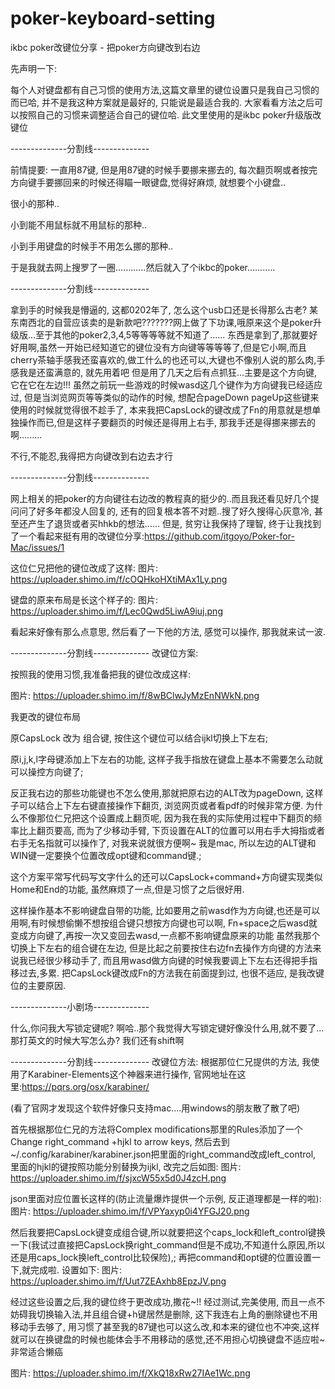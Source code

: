 # poker-keyboard-setting
ikbc poker改键位分享 - 把poker方向键改到右边

先声明一下:

每个人对键盘都有自己习惯的使用方法,这篇文章里的键位设置只是我自己习惯的而已哈, 并不是我这种方案就是最好的, 只能说是最适合我的. 大家看看方法之后可以按照自己的习惯来调整适合自己的键位哈.
此文里使用的是ikbc poker升级版改键位

--------------分割线--------------


前情提要:
一直用87键, 但是用87键的时候手要挪来挪去的, 每次翻页啊或者按完方向键手要挪回来的时候还得瞄一眼键盘,觉得好麻烦, 就想要个小键盘..

很小的那种..

小到能不用鼠标就不用鼠标的那种..

小到手用键盘的时候手不用怎么挪的那种..

于是我就去网上搜罗了一圈............然后就入了个ikbc的poker...........

--------------分割线--------------

拿到手的时候我是懵逼的, 这都0202年了, 怎么这个usb口还是长得那么古老? 某东南西北的自营应该卖的是新款吧???????网上做了下功课,哦原来这个是poker升级版...至于其他的poker2,3,4,5等等等等就不知道了......
东西是拿到了,那就要好好用啊,虽然一开始已经知道它的键位没有方向键等等等等了,但是它小啊,而且cherry茶轴手感我还蛮喜欢的,做工什么的也还可以,大键也不像别人说的那么肉,手感我是还蛮满意的, 就先用着吧
但是用了几天之后有点抓狂...主要是这个方向键, 它在它在左边!!! 虽然之前玩一些游戏的时候wasd这几个键作为方向键我已经适应过, 但是当浏览网页等等类似的动作的时候, 想配合pageDown pageUp这些键来使用的时候就觉得很不趁手了, 本来我把CapsLock的键改成了Fn的用意就是想单独操作而已,但是这样子要翻页的时候还是得用上右手, 那我手还是得挪来挪去的啊.........

不行,不能忍,我得把方向键改到右边去才行

--------------分割线--------------

网上相关的把poker的方向键往右边改的教程真的挺少的..而且我还看见好几个提问问了好多年都没人回复的, 还有的回复根本答不对题..搜了好久搜得心灰意冷, 甚至还产生了退货或者买hhkb的想法......
但是, 贫穷让我保持了理智, 终于让我找到了一个看起来挺有用的改键位分享:https://github.com/itgoyo/Poker-for-Mac/issues/1


这位仁兄把他的键位改成了这样:
图片: https://uploader.shimo.im/f/cOQHkoHXtiMAx1Ly.png


键盘的原来布局是长这个样子的:
图片: https://uploader.shimo.im/f/Lec0Qwd5LiwA9iuj.png

看起来好像有那么点意思, 然后看了一下他的方法, 感觉可以操作, 那我就来试一波.


--------------分割线--------------
改键位方案:

按照我的使用习惯,我准备把我的键位改成这样:

图片: https://uploader.shimo.im/f/8wBClwJyMzEnNWkN.png

我更改的键位布局

原CapsLock 改为 组合键, 按住这个键位可以结合ijkl切换上下左右;

原i,j,k,l字母键添加上下左右的功能, 这样子我手指放在键盘上基本不需要怎么动就可以操控方向键了;

反正我右边的那些功能键也不怎么使用,那就把原右边的ALT改为pageDown, 这样子可以结合上下左右键直接操作下翻页, 浏览网页或者看pdf的时候非常方便. 为什么不像那位仁兄把这个设置成上翻页呢, 因为我在我的实际使用过程中下翻页的频率比上翻页要高, 而为了少移动手臂, 下页设置在ALT的位置可以用右手大拇指或者右手无名指就可以操作了, 对我来说就很方便啊~
我是mac, 所以左边的ALT键和WIN键一定要换个位置改成opt键和command键.;

这个方案平常写代码写文字什么的还可以CapsLock+command+方向键实现类似Home和End的功能, 虽然麻烦了一点,但是习惯了之后很好用.

这样操作基本不影响键盘自带的功能, 比如要用之前wasd作为方向键,也还是可以用啊,有时候想偷懒不想按组合键只想按方向键也可以啊, Fn+space之后wasd就变成方向键了,再按一次又变回去wasd,一点都不影响键盘原来的功能
虽然我那个切换上下左右的组合键在左边, 但是比起之前要按住右边fn去操作方向键的方法来说我已经很少移动手了, 而且用wasd做方向键的时候我要调上下左右还得把手指移过去,多累. 把CapsLock键改成Fn的方法我在前面提到过, 也很不适应, 是我改键位的主要原因.

--------------小剧场--------------

什么,你问我大写锁定键呢?
啊哈..那个我觉得大写锁定键好像没什么用,就不要了...那打英文的时候大写怎么办?
我们还有shift啊

--------------分割线--------------
改键位方法:
根据那位仁兄提供的方法, 我使用了Karabiner-Elements这个神器来进行操作, 官网地址在这里:https://pqrs.org/osx/karabiner/

(看了官网才发现这个软件好像只支持mac....用windows的朋友散了散了吧)

首先根据那位仁兄的方法将Complex modifications那里的Rules添加了一个Change right_command +hjkl to arrow keys, 然后去到~/.config/karabiner/karabiner.json把里面的right_command改成left_control, 里面的hjkl的键按照功能分别替换为ijkl, 改完之后如图:
图片: https://uploader.shimo.im/f/sjxcW55x5d0J4zcH.png

json里面对应位置长这样的(防止流量爆炸提供一个示例, 反正道理都是一样的啦):
图片: https://uploader.shimo.im/f/VPYaxyp0i4YFGJ20.png

然后我要把CapsLock键变成组合键,所以就要把这个caps_lock和left_control键换一下(我试过直接把CapsLock换right_command但是不成功,不知道什么原因,所以还是用caps_lock换left_control比较保险),;
再把command和opt键的位置设置一下,就完成啦. 设置如下:
图片: https://uploader.shimo.im/f/Uut7ZEAxhb8EpzJV.png

经过这些设置之后,我的键位终于更改成功,撒花~!!
经过测试,完美使用, 而且一点不妨碍我切换输入法,并且组合键+h键居然是删除, 这下我连右上角的删除键也不用移动手去够了, 用习惯了甚至我的87键也可以这么改,和本来的键位也不冲突,这样就可以在换键盘的时候也能体会手不用移动的感觉,还不用担心切换键盘不适应啦~非常适合懒癌

图片: https://uploader.shimo.im/f/XkQ18xRw27IAe1Wc.png
